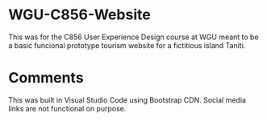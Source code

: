 # WGU-C856-Website

This was for the C856 User Experience Design course at WGU meant to be a basic funcional prototype tourism website for a fictitious island Taniti.

# Comments

This was built in Visual Studio Code using Bootstrap CDN.
Social media links are not functional on purpose.
